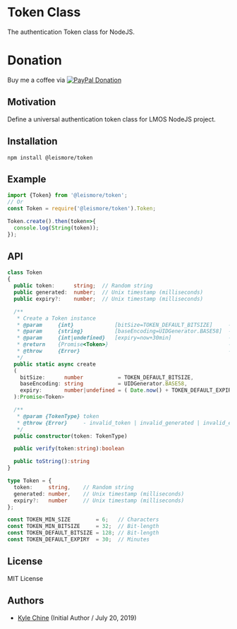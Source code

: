 # Token Class

The authentication Token class for NodeJS.

# Donation

Buy me a coffee via [![PayPal Donation](https://www.paypalobjects.com/en_AU/i/btn/btn_donateCC_LG.gif)](https://www.paypal.com/cgi-bin/webscr?cmd=_donations&business=SPPJPYRY4D6WC&item_name=Give+people+an+option+to+support+my+open+source+software.&currency_code=AUD&source=url)

## Motivation

Define a universal authentication token class for LMOS NodeJS project.

## Installation

`npm install @leismore/token`

## Example

```typescript
import {Token} from '@leismore/token';
// Or
const Token = require('@leismore/token').Token;

Token.create().then(token=>{
  console.log(String(token));
});
```

## API

```typescript
class Token
{
  public token:      string;  // Random string
  public generated:  number;  // Unix timestamp (milliseconds)
  public expiry?:    number;  // Unix timestamp (milliseconds)

  /**
   * Create a Token instance
   * @param     {int}             [bitSize=TOKEN_DEFAULT_BITSIZE]     - Token bit-length (multiple of 8)
   * @param     {string}          [baseEncoding=UIDGenerator.BASE58]  - Token baseEncoding
   * @param     {int|undefined}   [expiry=now+30min]                  - Token expiry Unix-timestamp (millisecond)
   * @return    {Promise<Token>}                                      - A Token instance
   * @throw     {Error}                                               - invalid_bitSize | invalid_baseEncoding | invalid_expiry
   */
  public static async create
  (
    bitSize:      number           = TOKEN_DEFAULT_BITSIZE,
    baseEncoding: string           = UIDGenerator.BASE58,
    expiry:       number|undefined = ( Date.now() + TOKEN_DEFAULT_EXPIRY * 60 * 1000 )
  ):Promise<Token>

  /**
   * @param {TokenType} token
   * @throw {Error}     - invalid_token | invalid_generated | invalid_expiry
   */
  public constructor(token: TokenType)

  public verify(token:string):boolean

  public toString():string
}

type Token = {
  token:     string,    // Random string
  generated: number,    // Unix timestamp (milliseconds)
  expiry?:   number     // Unix timestamp (milliseconds)
};

const TOKEN_MIN_SIZE        = 6;   // Characters
const TOKEN_MIN_BITSIZE     = 32;  // Bit-length
const TOKEN_DEFAULT_BITSIZE = 128; // Bit-length
const TOKEN_DEFAULT_EXPIRY  = 30;  // Minutes
```

## License

MIT License

## Authors

* [Kyle Chine](https://www.kylechine.name) (Initial Author / July 20, 2019)
